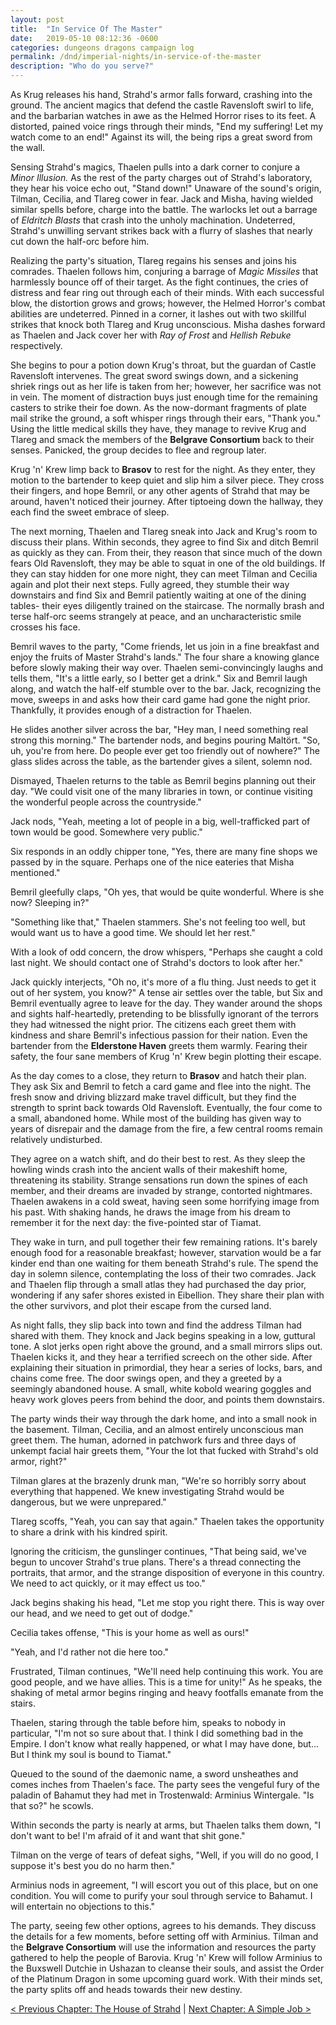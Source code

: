 ```yaml
---
layout: post
title:  "In Service Of The Master"
date:   2019-05-10 08:12:36 -0600
categories: dungeons dragons campaign log
permalink: /dnd/imperial-nights/in-service-of-the-master
description: "Who do you serve?"
---
```


As Krug releases his hand, Strahd's armor falls forward, crashing into the ground.
The ancient magics that defend the castle Ravensloft swirl to life, and the barbarian watches in awe as the Helmed Horror rises to its feet.
A distorted, pained voice rings through their minds, "End my suffering!
Let my watch come to an end!"
Against its will, the being rips a great sword from the wall.

Sensing Strahd's magics, Thaelen pulls into a dark corner to conjure a _Minor Illusion._
As the rest of the party charges out of Strahd's laboratory, they hear his voice echo out, "Stand down!"
Unaware of the sound's origin, Tilman, Cecilia, and Tlareg cower in fear.
Jack and Misha, having wielded similar spells before, charge into the battle.
The warlocks let out a barrage of _Eldritch Blasts_ that crash into the unholy machination.
Undeterred, Strahd's unwilling servant strikes back with a flurry of slashes that nearly cut down the half-orc before him.

Realizing the party's situation, Tlareg regains his senses and joins his comrades.
Thaelen follows him, conjuring a barrage of _Magic Missiles_ that harmlessly bounce off of their target.
As the fight continues, the cries of distress and fear ring out through each of their minds.
With each successful blow, the distortion grows and grows; however, the Helmed Horror's combat abilities are undeterred.
Pinned in a corner, it lashes out with two skillful strikes that knock both Tlareg and Krug unconscious.
Misha dashes forward as Thaelen and Jack cover her with _Ray of Frost_ and _Hellish Rebuke_ respectively.

She begins to pour a potion down Krug's throat, but the guardan of Castle Ravensloft intervenes.
The great sword swings down, and a sickening shriek rings out as her life is taken from her; however, her sacrifice was not in vein.
The moment of distraction buys just enough time for the remaining casters to strike their foe down.
As the now-dormant fragments of plate mail strike the ground, a soft whisper rings through their ears, "Thank you."
Using the little medical skills they have, they manage to revive Krug and Tlareg and smack the members of the **Belgrave Consortium** back to their senses.
Panicked, the group decides to flee and regroup later.

Krug 'n' Krew limp back to **Brasov** to rest for the night.
As they enter, they motion to the bartender to keep quiet and slip him a silver piece.
They cross their fingers, and hope Bemril, or any other agents of Strahd that may be around, haven't noticed their journey.
After tiptoeing down the hallway, they each find the sweet embrace of sleep.

The next morning, Thaelen and Tlareg sneak into Jack and Krug's room to discuss their plans.
Within seconds, they agree to find Six and ditch Bemril as quickly as they can.
From their, they reason that since much of the down fears Old Ravensloft, they may be able to squat in one of the old buildings.
If they can stay hidden for one more night, they can meet Tilman and Cecilia again and plot their next steps.
Fully agreed, they stumble their way downstairs and find Six and Bemril patiently waiting at one of the dining tables- their eyes diligently trained on the staircase.
The normally brash and terse half-orc seems strangely at peace, and an uncharacteristic smile crosses his face.

Bemril waves to the party, "Come friends, let us join in a fine breakfast and enjoy the fruits of Master Strahd's lands."
The four share a knowing glance before slowly making their way over.
Thaelen semi-convincingly laughs and tells them, "It's a little early, so I better get a drink."
Six and Bemril laugh along, and watch the half-elf stumble over to the bar.
Jack, recognizing the move, sweeps in and asks how their card game had gone the night prior.
Thankfully, it provides enough of a distraction for Thaelen.

He slides another silver across the bar, "Hey man, I need something real strong this morning."
The bartender nods, and begins pouring Maltört.
"So, uh, you're from here.
Do people ever get too friendly out of nowhere?"
The glass slides across the table, as the bartender gives a silent, solemn nod.

Dismayed, Thaelen returns to the table as Bemril begins planning out their day.
"We could visit one of the many libraries in town, or continue visiting the wonderful people across the countryside."

Jack nods, "Yeah, meeting a lot of people in a big, well-trafficked part of town would be good.
Somewhere very public."

Six responds in an oddly chipper tone, "Yes, there are many fine shops we passed by in the square.
Perhaps one of the nice eateries that Misha mentioned."

Bemril gleefully claps, "Oh yes, that would be quite wonderful.
Where is she now?
Sleeping in?"

"Something like that," Thaelen stammers.
She's not feeling too well, but would want us to have a good time.
We should let her rest."

With a look of odd concern, the drow whispers, "Perhaps she caught a cold last night.
We should contact one of Strahd's doctors to look after her."

Jack quickly interjects, "Oh no, it's more of a flu thing.
Just needs to get it out of her system, you know?"
A tense air settles over the table, but Six and Bemril eventually agree to leave for the day.
They wander around the shops and sights half-heartedly, pretending to be blissfully ignorant of the terrors they had witnessed the night prior.
The citizens each greet them with kindness and share Bemril's infectious passion for their nation.
Even the bartender from the **Elderstone Haven** greets them warmly.
Fearing their safety, the four sane members of Krug 'n' Krew begin plotting their escape.

As the day comes to a close, they return to **Brasov** and hatch their plan.
They ask Six and Bemril to fetch a card game and flee into the night.
The fresh snow and driving blizzard make travel difficult, but they find the strength to sprint back towards Old Ravensloft.
Eventually, the four come to a small, abandoned home.
While most of the building has given way to years of disrepair and the damage from the fire, a few central rooms remain relatively undisturbed.

They agree on a watch shift, and do their best to rest.
As they sleep the howling winds crash into the ancient walls of their makeshift home, threatening its stability.
Strange sensations run down the spines of each member, and their dreams are invaded by strange, contorted nightmares.
Thaelen awakens in a cold sweat, having seen some horrifying image from his past.
With shaking hands, he draws the image from his dream to remember it for the next day: the five-pointed star of Tiamat.

They wake in turn, and pull together their few remaining rations.
It's barely enough food for a reasonable breakfast; however, starvation would be a far kinder end than one waiting for them beneath Strahd's rule.
The spend the day in solemn silence, contemplating the loss of their two comrades.
Jack and Thaelen flip through a small atlas they had purchased the day prior, wondering if any safer shores existed in Eibellion.
They share their plan with the other survivors, and plot their escape from the cursed land.

As night falls, they slip back into town and find the address Tilman had shared with them.
They knock and Jack begins speaking in a low, guttural tone.
A slot jerks open right above the ground, and a small mirrors slips out.
Thaelen kicks it, and they hear a terrified screech on the other side.
After explaining their situation in primordial, they hear a series of locks, bars, and chains come free.
The door swings open, and they a greeted by a seemingly abandoned house.
A small, white kobold wearing goggles and heavy work gloves peers from behind the door, and points them downstairs.

The party winds their way through the dark home, and into a small nook in the basement.
Tilman, Cecilia, and an almost entirely unconscious man greet them.
The human, adorned in patchwork furs and three days of unkempt facial hair greets them, "Your the lot that fucked with Strahd's old armor, right?"

Tilman glares at the brazenly drunk man, "We're so horribly sorry about everything that happened.
We knew investigating Strahd would be dangerous, but we were unprepared."

Tlareg scoffs, "Yeah, you can say that again."
Thaelen takes the opportunity to share a drink with his kindred spirit.

Ignoring the criticism, the gunslinger continues, "That being said, we've begun to uncover Strahd's true plans.
There's a thread connecting the portraits, that armor, and the strange disposition of everyone in this country.
We need to act quickly, or it may effect us too."

Jack begins shaking his head, "Let me stop you right there.
This is way over our head, and we need to get out of dodge."

Cecilia takes offense, "This is your home as well as ours!"

"Yeah, and I'd rather not die here too."

Frustrated, Tilman continues, "We'll need help continuing this work.
You are good people, and we have allies.
This is a time for unity!"
As he speaks, the shaking of metal armor begins ringing and heavy footfalls emanate from the stairs.

Thaelen, staring through the table before him, speaks to nobody in particular, "I'm not so sure about that.
I think I did something bad in the Empire.
I don't know what really happened, or what I may have done, but...
But I think my soul is bound to Tiamat."

Queued to the sound of the daemonic name, a sword unsheathes and comes inches from Thaelen's face.
The party sees the vengeful fury of the paladin of Bahamut they had met in Trostenwald: Arminius Wintergale.
"Is that so?" he scowls.

Within seconds the party is nearly at arms, but Thaelen talks them down, "I don't want to be!
I'm afraid of it and want that shit gone."

Tilman on the verge of tears of defeat sighs, "Well, if you will do no good, I suppose it's best you do no harm then."

Arminius nods in agreement, "I will escort you out of this place, but on one condition.
You will come to purify your soul through service to Bahamut.
I will entertain no objections to this."

The party, seeing few other options, agrees to his demands.
They discuss the details for a few moments, before setting off with Arminius.
Tilman and the **Belgrave Consortium** will use the information and resources the party gathered to help the people of Barovia.
Krug 'n' Krew will follow Arminius to the Buxswell Dutchie in Ushazan to cleanse their souls, and assist the Order of the Platinum Dragon in some upcoming guard work.
With their minds set, the party splits off and heads towards their new destiny.

[&lt; Previous Chapter: The House of Strahd](/dnd/imperial-nights/the-house-of-strahd)
|
[Next Chapter: A Simple Job >](/dnd/imperial-nights/a-simple-job)
